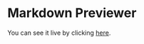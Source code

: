 # Markdown Previewer

You can see it live by clicking [here](https://illestoth84.github.io/markdown-previewer/).
